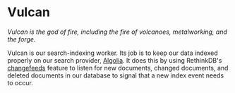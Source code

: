 # Vulcan

*Vulcan is the god of fire, including the fire of volcanoes, metalworking, and the forge.*

Vulcan is our search-indexing worker. Its job is to keep our data indexed properly on our search provider, [Algolia](https://www.algolia.com/). It does this by using RethinkDB's [changefeeds](https://rethinkdb.com/docs/changefeeds/javascript/) feature to listen for new documents, changed documents, and deleted documents in our database to signal that a new index event needs to occur.